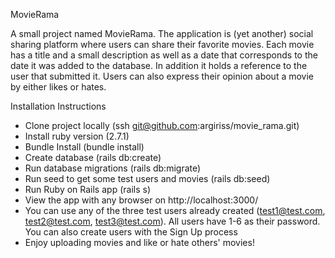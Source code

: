 MovieRama

A small project named MovieRama. The application is (yet another)
social sharing platform where users can share their favorite movies. Each movie has a title
and a small description as well as a date that corresponds to the date it was added to the
database. In addition it holds a reference to the user that submitted it. Users can also
express their opinion about a movie by either likes or hates.


Installation Instructions

- Clone project locally (ssh git@github.com:argiriss/movie_rama.git)
- Install ruby version (2.7.1)
- Bundle Install (bundle install)
- Create database (rails db:create)
- Run database migrations (rails db:migrate)
- Run seed to get some test users and movies (rails db:seed)
- Run Ruby on Rails app (rails s)
- View the app with any browser on http://localhost:3000/
- You can use any of the three test users already created (test1@test.com, test2@test.com, test3@test.com). All users have 1-6 as their password. You can also create users with the Sign Up process
- Enjoy uploading movies and like or hate others' movies!
